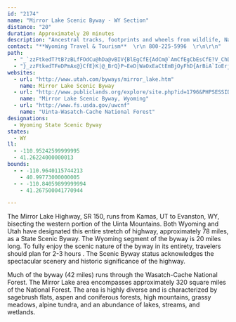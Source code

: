 ```yaml
---
id: "2174"
name: "Mirror Lake Scenic Byway - WY Section"
distance: "20"
duration: Approximately 20 minutes
description: "Ancestral tracks, footprints and wheels from wildlife, Native Americans, mountain men, pioneers and countless forms of transportation have been imprinted on the land adjacent to this byway."
contact: "**Wyoming Travel & Tourism**  \r\n 800-225-5996  \r\n\r\n"
path:
  - "_`zzFtkedT?tB?zBLfFOdCu@hDa@vBIV{BlEgCfE{AdCm@`AmCfEgCbEsCfE?V_ChD"
  - "}_zzFtkedTFeDPmAx@}CfE}K|@_BrQ}P~EeD|WaOxEaCtEmBjOyFhD{ArBiA`IoErjAis@|FmFnn@{n@xFgHjG_JfDcElKaLxdAkfAtKyJ~B{A|EkClEoBdBk@x`@yI~O}DvFmCrSaL|PsHze@aSvCaBtE_DpSwPve@e_@pAyA~B_DrAkCx@{B^sAv@mEXmC^uJZkFl@uFn@}CbAqDtAwDjMuWfCiGnCgKrNam@xCyHjAwBzFgHfDmDnG_GhEsCnEyBxOkF~Ci@tBOzXDrCUpFqAbDaBtL{HlFsBlDw@bCQbDGdDRfi@dIxL`FnEhApB^`ADfEBd`AgEbv@?j{BYpDLrBZbDv@|mAre@jsAnv@zPbLtXrObAr@rC~CbBlDnAbEp@dFL~B?rEyBvTYrGInkARdELlA`ArEj@dBvAlCz@lApBtBzA~@vBbAbDh@pCBpAGnk@aKts@sMdCq@rDuAtCeBz^kZjLoP~BmCld@k\\js@_g@jGeDlLiF"
websites:
  - url: "http://www.utah.com/byways/mirror_lake.htm"
    name: Mirror Lake Scenic Byway
  - url: "http://www.publiclands.org/explore/site.php?id=1796&PHPSESSID=23cfeb7c9"
    name: "Mirror Lake Scenic Byway, Wyoming"
  - url: "http://www.fs.usda.gov/uwcnf"
    name: "Uinta-Wasatch-Cache National Forest"
designations:
  - Wyoming State Scenic Byway
states:
  - WY
ll:
  - -110.95242599999995
  - 41.26224000000013
bounds:
  - - -110.9640115744213
    - 40.99773000000005
  - - -110.84059899999994
    - 41.267500041770944

---
```


The Mirror Lake Highway, SR 150, runs from Kamas, UT to Evanston, WY, bisecting the western portion of the Uinta Mountains. Both Wyoming and Utah have designated this entire stretch of
highway, approximately 78 miles, as a State Scenic Byway. The Wyoming segment of the byway is 20 miles long. To fully enjoy the scenic nature of the byway in its entirety, travelers should plan for 2-3 hours . The  Scenic Byway status acknowledges the spectacular scenery and historic significance of the highway.


Much of the byway (42 miles) runs through the Wasatch-Cache National Forest. The Mirror Lake area encompasses approximately 320 square miles of the National Forest. The area is highly diverse and is characterized by sagebrush flats, aspen and coniferous forests, high mountains, grassy meadows, alpine tundra, and an abundance of lakes, streams, and wetlands.
